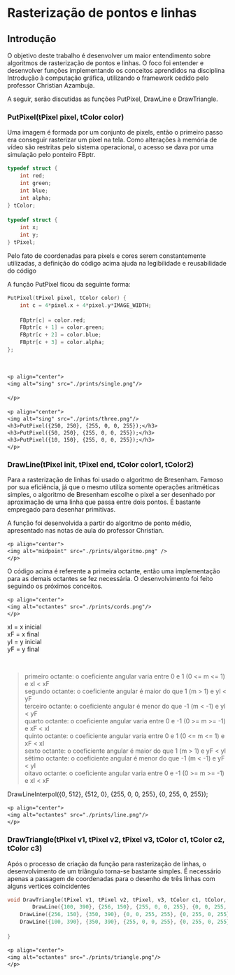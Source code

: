 # Rasterização de pontos e linhas 

## Introdução

<p>O objetivo deste trabalho é desenvolver um maior entendimento sobre algoritmos de rasterização de pontos e linhas. O foco foi entender e desenvolver funções implementando os conceitos aprendidos na disciplina Introdução à computação gráfica, utilizando o framework cedido pelo professor Christian Azambuja.</p>
<p>A seguir, serão discutidas as funções PutPixel, DrawLine e DrawTriangle.</p>

### PutPixel(tPixel pixel, tColor color)

<p>Uma imagem é formada por um conjunto de pixels, então o primeiro passo era conseguir rasterizar um pixel na tela. Como alterações à memória de vídeo são restritas pelo sistema operacional, o acesso se dava por uma simulação pelo ponteiro FBptr.</p>

```c
typedef struct {
	int red;
	int green;
	int blue;
	int alpha;
} tColor;

typedef struct {
	int x;
	int y;
} tPixel;

```
<p>Pelo fato de coordenadas para pixels e cores serem constantemente utilizadas, a definição do código acima ajuda na legibilidade e reusabilidade do código</p>

<p>A função PutPixel ficou da seguinte forma:</p>


```c
PutPixel(tPixel pixel, tColor color) {
	int c = 4*pixel.x + 4*pixel.y*IMAGE_WIDTH;

	FBptr[c] = color.red;
	FBptr[c + 1] = color.green;
	FBptr[c + 2] = color.blue;
	FBptr[c + 3] = color.alpha;
};

```
<br>
	
	<p align="center">
	<img alt="sing" src="./prints/single.png"/>

	</p>

	<p align="center">
	<img alt="sing" src="./prints/three.png"/>	
	<h3>PutPixel({250, 250}, {255, 0, 0, 255});</h3>
	<h3>PutPixel({50, 250}, {255, 0, 0, 255});</h3>
	<h3>PutPixel({10, 150}, {255, 0, 0, 255});</h3>
	</p>

### DrawLine(tPixel init, tPixel end, tColor color1, tColor2)

</p>Para a rasterização de linhas foi usado o algoritmo de Bresenham. Famoso por sua eficiência, já que o mesmo utiliza somente operações aritméticas simples, o algoritmo de Bresenham escolhe o pixel a ser desenhado por aproximação de uma linha que passa entre dois pontos. É bastante empregado para desenhar primitivas.</p>
<p>A função foi desenvolvida a partir do algoritmo de ponto médio, apresentado nas notas de aula do professor Christian.</p>

	<p align="center">
	<img alt="midpoint" src="./prints/algoritmo.png" />
	</p>

<p>O código acima é referente a primeira octante, então uma implementação para as demais octantes se fez necessária. 
O desenvolvimento foi feito seguindo os próximos conceitos.</p>
	
	<p align="center">
	<img alt="octantes" src="./prints/cords.png"/>
	</p>
<p>
xI = x inicial<br>
xF = x final<br>
yI = y inicial<br>
yF = y final </p>
<br>

>primeiro octante: o coeficiente angular varia entre 0 e 1 (0 <= m <= 1) e xI < xF<br>
segundo octante: o coeficiente angular é maior do que 1 (m > 1) e yI < yF<br>
terceiro octante:  o coeficiente angular é menor do que -1 (m < -1) e yI < yF<br>
quarto octante: o coeficiente angular varia entre 0 e -1 (0 >= m >= -1) e xF < xI<br>
quinto octante: o coeficiente angular varia entre 0 e 1 (0 <= m <= 1)  e xF < xI<br>
sexto octante: o coeficiente angular é maior do que 1 (m > 1) e yF < yI<br>
sétimo octante: o coeficiente angular é menor do que -1 (m < -1) e yF < yI<br>
oitavo octante:  o coeficiente angular varia entre 0 e -1 (0 >= m >= -1) e xI < xF<br>

DrawLineInterpol({0, 512}, {512, 0}, {255, 0, 0, 255}, {0, 255, 0, 255});

	<p align="center">
	<img alt="octantes" src="./prints/line.png"/>
	</p>


### DrawTriangle(tPixel v1, tPixel v2, tPixel v3, tColor c1, tColor c2, tColor c3)

<p>Após o processo de criação da função para rasterização de linhas, o desenvolvimento de um triângulo torna-se bastante simples. É necessário apenas a passagem de coordenadas para o desenho de três linhas com alguns vertices coincidentes</p>

```c
void DrawTriangle(tPixel v1, tPixel v2, tPixel, v3, tColor c1, tColor, c2, tColor c3) {
        DrawLine({100, 390}, {256, 150}, {255, 0, 0, 255}, {0, 0, 255, 255});	
	DrawLine({256, 150}, {350, 390}, {0, 0, 255, 255}, {0, 255, 0, 255});
	DrawLine({100, 390}, {350, 390}, {255, 0, 0, 255}, {0, 255, 0, 255});

}

```

	<p align="center">
	<img alt="octantes" src="./prints/triangle.png"/>
	</p>







